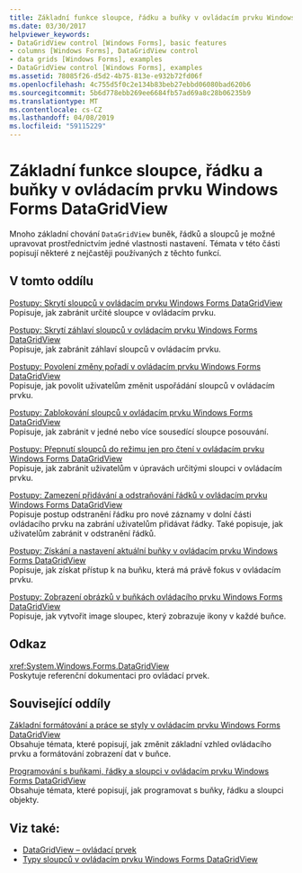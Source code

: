 ```yaml
---
title: Základní funkce sloupce, řádku a buňky v ovládacím prvku Windows Forms DataGridView
ms.date: 03/30/2017
helpviewer_keywords:
- DataGridView control [Windows Forms], basic features
- columns [Windows Forms], DataGridView control
- data grids [Windows Forms], examples
- DataGridView control [Windows Forms], examples
ms.assetid: 78085f26-d5d2-4b75-813e-e932b72fd06f
ms.openlocfilehash: 4c755d5f0c2e134b83beb27ebbd06080bad620b6
ms.sourcegitcommit: 5b6d778ebb269ee6684fb57ad69a8c28b06235b9
ms.translationtype: MT
ms.contentlocale: cs-CZ
ms.lasthandoff: 04/08/2019
ms.locfileid: "59115229"
---
```

# <a name="basic-column-row-and-cell-features-in-the-windows-forms-datagridview-control"></a>Základní funkce sloupce, řádku a buňky v ovládacím prvku Windows Forms DataGridView
Mnoho základní chování `DataGridView` buněk, řádků a sloupců je možné upravovat prostřednictvím jedné vlastnosti nastavení. Témata v této části popisují některé z nejčastěji používaných z těchto funkcí.  
  
## <a name="in-this-section"></a>V tomto oddílu  
 [Postupy: Skrytí sloupců v ovládacím prvku Windows Forms DataGridView](how-to-hide-columns-in-the-windows-forms-datagridview-control.md)  
 Popisuje, jak zabránit určité sloupce v ovládacím prvku.  
  
 [Postupy: Skrytí záhlaví sloupců v ovládacím prvku Windows Forms DataGridView](how-to-hide-column-headers-in-the-windows-forms-datagridview-control.md)  
 Popisuje, jak zabránit záhlaví sloupců v ovládacím prvku.  
  
 [Postupy: Povolení změny pořadí v ovládacím prvku Windows Forms DataGridView](how-to-enable-column-reordering-in-the-windows-forms-datagridview-control.md)  
 Popisuje, jak povolit uživatelům změnit uspořádání sloupců v ovládacím prvku.  
  
 [Postupy: Zablokování sloupců v ovládacím prvku Windows Forms DataGridView](how-to-freeze-columns-in-the-windows-forms-datagridview-control.md)  
 Popisuje, jak zabránit v jedné nebo více sousedící sloupce posouvání.  
  
 [Postupy: Přepnutí sloupců do režimu jen pro čtení v ovládacím prvku Windows Forms DataGridView](how-to-make-columns-read-only-in-the-windows-forms-datagridview-control.md)  
 Popisuje, jak zabránit uživatelům v úpravách určitými sloupci v ovládacím prvku.  
  
 [Postupy: Zamezení přidávání a odstraňování řádků v ovládacím prvku Windows Forms DataGridView](prevent-row-addition-and-deletion-datagridview.md)  
 Popisuje postup odstranění řádku pro nové záznamy v dolní části ovládacího prvku na zabrání uživatelům přidávat řádky. Také popisuje, jak uživatelům zabránit v odstranění řádků.  
  
 [Postupy: Získání a nastavení aktuální buňky v ovládacím prvku Windows Forms DataGridView](get-and-set-the-current-cell-wf-datagridview-control.md)  
 Popisuje, jak získat přístup k na buňku, která má právě fokus v ovládacím prvku.  
  
 [Postupy: Zobrazení obrázků v buňkách ovládacího prvku Windows Forms DataGridView](how-to-display-images-in-cells-of-the-windows-forms-datagridview-control.md)  
 Popisuje, jak vytvořit image sloupec, který zobrazuje ikony v každé buňce.  
  
## <a name="reference"></a>Odkaz  
 <xref:System.Windows.Forms.DataGridView>  
 Poskytuje referenční dokumentaci pro ovládací prvek.  
  
## <a name="related-sections"></a>Související oddíly  
 [Základní formátování a práce se styly v ovládacím prvku Windows Forms DataGridView](basic-formatting-and-styling-in-the-windows-forms-datagridview-control.md)  
 Obsahuje témata, které popisují, jak změnit základní vzhled ovládacího prvku a formátování zobrazení dat v buňce.  
  
 [Programování s buňkami, řádky a sloupci v ovládacím prvku Windows Forms DataGridView](programming-with-cells-rows-and-columns-in-the-datagrid.md)  
 Obsahuje témata, které popisují, jak programovat s buňky, řádku a sloupci objekty.  
  
## <a name="see-also"></a>Viz také:

- [DataGridView – ovládací prvek](datagridview-control-windows-forms.md)
- [Typy sloupců v ovládacím prvku Windows Forms DataGridView](column-types-in-the-windows-forms-datagridview-control.md)
